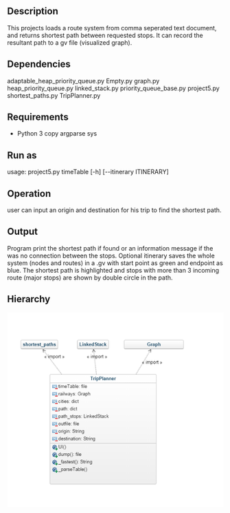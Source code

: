 Description
-----
This projects loads a route system from comma seperated text document, and
returns shortest path between requested stops. It can record the resultant path
to a gv file (visualized graph).

Dependencies
-----
adaptable_heap_priority_queue.py
Empty.py
graph.py
heap_priority_queue.py
linked_stack.py
priority_queue_base.py
project5.py
shortest_paths.py
TripPlanner.py

Requirements
-----
- Python 3
    copy
    argparse
    sys

Run as
-----
usage: project5.py timeTable [-h] [--itinerary  ITINERARY]

Operation
-----
user can input an origin and destination for his trip to find the shortest
path.

Output
-----
Program print the shortest path if found or an information message if the was
no connection between the stops.
Optional itinerary saves the whole system (nodes and routes) in a .gv with
start point as green and endpoint as blue. The shortest path is highlighted and
stops with more than 3 incoming route (major stops) are shown by double circle
in the path.

Hierarchy
-----
![](design.PNG)

